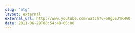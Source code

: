 ```yaml
---
slug: "mtg"
layout: external
external_url: http://www.youtube.com/watch?v=oHg5SJYRHA0
date: 2011-06-29T08:54:48-05:00
---
```

